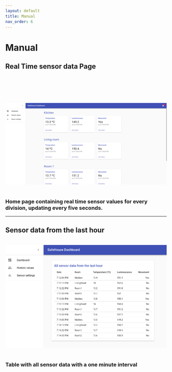 ```yaml
---
layout: default
title: Manual
nav_order: 6
---
```


# Manual

## Real Time sensor data Page
                                                                                                                                                                      
![home](home.png)
  
  
### Home page containing real time sensor values for every division, updating every five seconds.

***

## Sensor data from the last hour
  
  
![historic](historic.png)
  
  
### Table with all sensor data with a one minute interval 
